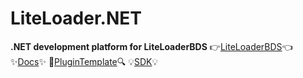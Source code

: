 # LiteLoader.NET
**.NET development platform for LiteLoaderBDS**
👉[LiteLoaderBDS](https://github.com/LiteLDev/LiteLoaderBDS)👈
✨[Docs](https://docs.litebds.com/#/)✨
🔎[PluginTemplate](https://github.com/StarsDream00/PluginTemplate.NET)🔍
💡[SDK](https://github.com/StarsDream00/LiteLoader.NETSDK)💡

